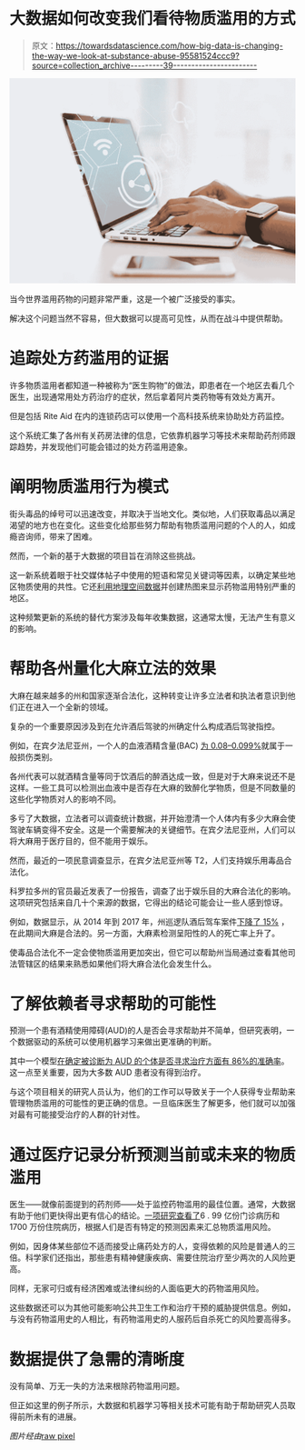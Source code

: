# 大数据如何改变我们看待物质滥用的方式

> 原文：<https://towardsdatascience.com/how-big-data-is-changing-the-way-we-look-at-substance-abuse-95581524ccc9?source=collection_archive---------39----------------------->

![](img/be24a09a3458e5522e00424fd5d00c6e.png)

当今世界滥用药物的问题非常严重，这是一个被广泛接受的事实。

解决这个问题当然不容易，但大数据可以提高可见性，从而在战斗中提供帮助。

# 追踪处方药滥用的证据

许多物质滥用者都知道一种被称为“医生购物”的做法，即患者在一个地区去看几个医生，出现通常用处方药治疗的症状，然后拿着阿片类药物等有效处方离开。

但是包括 Rite Aid 在内的连锁药店可以使用一个高科技系统来协助处方药监控。

这个系统汇集了各州有关药房法律的信息，它依靠机器学习等技术来帮助药剂师跟踪趋势，并发现他们可能会错过的处方药滥用迹象。

# 阐明物质滥用行为模式

街头毒品的绰号可以迅速改变，并取决于当地文化。类似地，人们获取毒品以满足渴望的地方也在变化。这些变化给那些努力帮助有物质滥用问题的个人的人，如成瘾咨询师，带来了困难。

然而，一个新的基于大数据的项目旨在消除这些挑战。

这一新系统着眼于社交媒体帖子中使用的短语和常见关键词等因素，以确定某些地区物质使用的共性。它还[利用地理空间数据](https://medicalxpress.com/news/2019-07-big-track-drug-abuse.html)并创建热图来显示药物滥用特别严重的地区。

这种频繁更新的系统的替代方案涉及每年收集数据，这通常太慢，无法产生有意义的影响。

# 帮助各州量化大麻立法的效果

大麻在越来越多的州和国家逐渐合法化，这种转变让许多立法者和执法者意识到他们正在进入一个全新的领域。

复杂的一个重要原因涉及到在允许酒后驾驶的州确定什么构成酒后驾驶指控。

例如，在宾夕法尼亚州，一个人的血液酒精含量(BAC) [为 0.08–0.099%](https://mpl-law.com/practice-areas/criminal-law/dui-defense/dui-process-in-pa/)就属于一般损伤类别。

各州代表可以就酒精含量等同于饮酒后的醉酒达成一致，但是对于大麻来说还不是这样。一些工具可以检测出血液中是否存在大麻的致醉化学物质，但是不同数量的这些化学物质对人的影响不同。

多亏了大数据，立法者可以调查统计数据，并开始澄清一个人体内有多少大麻会使驾驶车辆变得不安全。这是一个需要解决的关键细节。在宾夕法尼亚州，人们可以将大麻用于医疗目的，但不能用于娱乐。

然而，最近的一项民意调查显示，在宾夕法尼亚州等 T2，人们支持娱乐用毒品合法化。

科罗拉多州的官员最近发表了一份报告，调查了出于娱乐目的大麻合法化的影响。这项研究包括来自几十个来源的数据，它得出的结论可能会让一些人感到惊讶。

例如，数据显示，从 2014 年到 2017 年，州巡逻队酒后驾车案件[下降了 15%](https://www.colorado.gov/pacific/publicsafety/news/colorado-division-criminal-justice-publishes-report-impacts-marijuana-legalization-colorado) ，在此期间大麻是合法的。另一方面，大麻素检测呈阳性的人的死亡率上升了。

使毒品合法化不一定会使物质滥用更加突出，但它可以帮助州当局通过查看其他司法管辖区的结果来熟悉如果他们将大麻合法化会发生什么。

# 了解依赖者寻求帮助的可能性

预测一个患有酒精使用障碍(AUD)的人是否会寻求帮助并不简单，但研究表明，一个数据驱动的系统可以使用机器学习来做出更准确的判断。

其中一个模型[在确定被诊断为 AUD 的个体是否寻求治疗方面有 86%的准确率](https://www.thelancet.com/journals/eclinm/article/PIIS2589-5370(19)30086-0/fulltext)。这一点至关重要，因为大多数 AUD 患者没有得到治疗。

与这个项目相关的研究人员认为，他们的工作可以导致关于一个人获得专业帮助来管理物质滥用的可能性的更正确的信息。一旦临床医生了解更多，他们就可以加强对最有可能接受治疗的人群的针对性。

# 通过医疗记录分析预测当前或未来的物质滥用

医生——就像前面提到的药剂师——处于监控药物滥用的最佳位置。通常，大数据有助于他们更快得出更有信心的结论。[一项研究查看了](https://www.liebertpub.com/doi/full/10.1089/big.2018.0002)6 . 99 亿份门诊病历和 1700 万份住院病历，根据人们是否有特定的预测因素来汇总物质滥用风险。

例如，因身体某些部位不适而接受止痛药处方的人，变得依赖的风险是普通人的三倍。科学家们还指出，那些患有精神健康疾病、需要住院治疗至少两次的人风险更高。

同样，无家可归或有经济困难或法律纠纷的人面临更大的药物滥用风险。

这些数据还可以为其他可能影响公共卫生工作和治疗干预的威胁提供信息。例如，与没有药物滥用史的人相比，有药物滥用史的人服药后自杀死亡的风险要高得多。

# 数据提供了急需的清晰度

没有简单、万无一失的方法来根除药物滥用问题。

但正如这里的例子所示，大数据和机器学习等相关技术可能有助于帮助研究人员取得前所未有的进展。

*图片经由*[raw pixel](https://www.rawpixel.com/image/586867/blank-laptop-screen)
